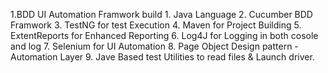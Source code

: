1.BDD UI Automation Framwork build 
          1. Java Language
          2. Cucumber BDD Framwork
          3. TestNG for test Execution
          4. Maven for Project Building
          5. ExtentReports for Enhanced Reporting
          6. Log4J for Logging in both cosole and log
          7. Selenium for UI Automation
          8. Page Object Design pattern - Automation Layer
          9. Jave Based test Utilities to read files & Launch driver.
